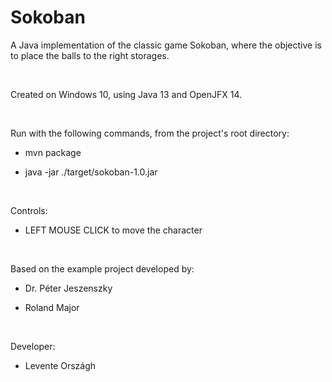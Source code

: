 # Sokoban
A Java implementation of the classic game Sokoban,
where the objective is to place the balls to the right storages.

&nbsp;

Created on Windows 10, using Java 13 and OpenJFX 14.

&nbsp;

Run with the following commands, from the project's root directory:

* mvn package

* java -jar ./target/sokoban-1.0.jar

&nbsp;

Controls:

* LEFT MOUSE CLICK to move the character

&nbsp;

Based on the example project developed by:

* Dr. Péter Jeszenszky

* Roland Major

&nbsp;

Developer:

* Levente Országh